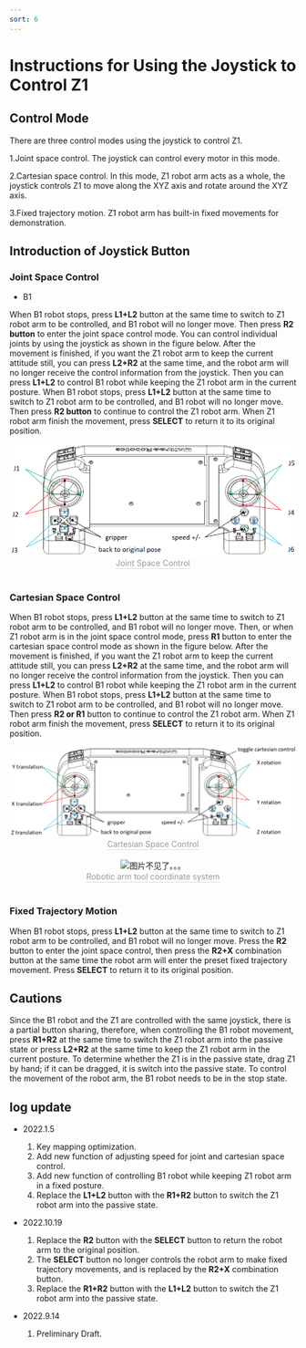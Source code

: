 ```yaml
---
sort: 6
---
```


# Instructions for Using the Joystick to Control Z1

## Control Mode

There are three control modes using the joystick to control Z1.

1.Joint space control. The joystick can control every motor in this mode.

2.Cartesian space control. In this mode, Z1 robot arm acts as a whole, the joystick controls Z1 to move along the XYZ axis and rotate around the XYZ axis.

3.Fixed trajectory motion. Z1 robot arm has built-in fixed movements for demonstration.

## Introduction of Joystick Button

### Joint Space Control

+ B1

When B1 robot stops, press **L1+L2** button at the same time to switch to Z1 robot arm to be controlled, and B1 robot will no longer move. Then press **R2 button** to enter the joint space control mode. You can control individual joints by using the joystick as shown in the figure below. After the movement is finished, if you want the Z1 robot arm to keep the current attitude still, you can press **L2+R2** at the same time, and the robot arm will no longer receive the control information from the joystick. Then you can press **L1+L2** to control B1 robot while keeping the Z1 robot arm in the current posture. When B1 robot stops, press **L1+L2** button at the same time to switch to Z1 robot arm to be controlled, and B1 robot will no longer move. Then press **R2 button** to continue to control the Z1 robot arm. When Z1 robot arm finish the movement, press **SELECT** to return it to its original position. 


<center>
<img src="../img/joystick_joint contrOl.png" style="zoom:100%" alt=" 图片不见了。。。 "/>
<br>
<div style="color:orange; border-bottom: 0.1px solid #d9d9d9;
display: inline-block;
color: #999;
padding: 1px;">Joint Space Control</div>
</center>
<br>

### Cartesian Space Control

When B1 robot stops, press **L1+L2** button at the same time to switch to Z1 robot arm to be controlled, and B1 robot will no longer move. Then, or when Z1 robot arm is in the joint space control mode, press **R1** button to enter the cartesian space control mode as shown in the figure below. After the movement is finished, if you want the Z1 robot arm to keep the current attitude still, you can press **L2+R2** at the same time, and the robot arm will no longer receive the control information from the joystick. Then you can press **L1+L2** to control B1 robot while keeping the Z1 robot arm in the current posture. When B1 robot stops, press **L1+L2** button at the same time to switch to Z1 robot arm to be controlled, and B1 robot will no longer move. Then press **R2 or R1** button to continue to control the Z1 robot arm. When Z1 robot arm finish the movement, press **SELECT** to return it to its original position. 

<center>
<img src="../img/joystick_cartesian controL.png" style="zoom:100%" alt=" 图片不见了。。。 "/>
<br>
<div style="color:orange; border-bottom: 0.1px solid #d9d9d9;
display: inline-block;
color: #999;
padding: 1px;">Cartesian Space Control</div>
</center>
<br>

<center>
<img src="../img/cartesian_example.jpg" style="zoom:100%" alt=" 图片不见了。。。 "/>
<br>
<div style="color:orange; border-bottom: 0.1px solid #d9d9d9;
display: inline-block;
color: #999;
padding: 1px;">Robotic arm tool coordinate system</div>
</center>
<br>

### Fixed Trajectory Motion

When B1 robot stops, press **L1+L2** button at the same time to switch to Z1 robot arm to be controlled, and B1 robot will no longer move. Press the **R2** button to enter the joint space control, then press the **R2+X** combination button at the same time the robot arm will enter the preset fixed trajectory movement. Press **SELECT** to return it to its original position. 

## Cautions

Since the B1 robot and the Z1 are controlled with the same joystick, there is a partial button sharing, therefore, when controlling the B1 robot movement, press **R1+R2** at the same time to switch the Z1 robot arm into the passive state or press **L2+R2** at the same time to keep the Z1 robot arm in the current posture. To determine whether the Z1 is in the passive state, drag Z1 by hand; if it can be dragged, it is switch into the passive state. To control the movement of the robot arm, the B1 robot needs to be in the stop state.

## log update

+ 2022.1.5

    1. Key mapping optimization.
    2. Add new function of adjusting speed for joint and cartesian space control.
    3. Add new function of controlling B1 robot while keeping Z1 robot arm in a fixed posture.
    4. Replace the **L1+L2** button with the **R1+R2** button to switch the Z1 robot arm into the passive state.

+ 2022.10.19

    1. Replace the **R2** button with the **SELECT** button to return the robot arm to the original position.
    2. The **SELECT** button no longer controls the robot arm to make fixed trajectory movements, and is replaced by the **R2+X** combination button.
    3. Replace the **R1+R2** button with the **L1+L2** button to switch the Z1 robot arm into the passive state.

+ 2022.9.14

    1. Preliminary Draft.
